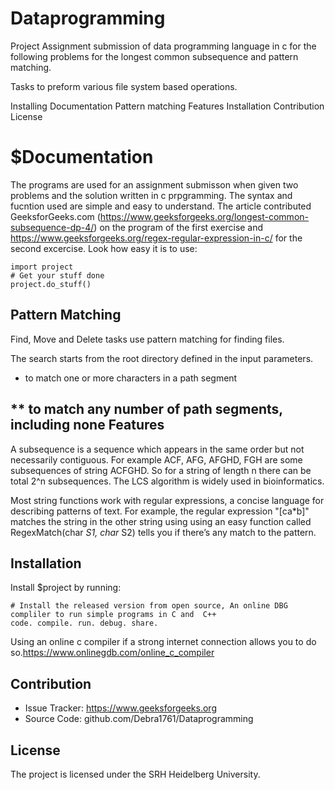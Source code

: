 

# Dataprogramming
Project Assignment submission of data programming language in c for the following problems for the longest common subsequence and pattern matching.

Tasks to preform various file system based operations.


Installing
Documentation
Pattern matching
Features
Installation
Contribution
License

$Documentation
========
The programs are used for an assignment submisson when given two problems and the solution written in c prpgramming. The syntax and fucntion used are simple and easy to understand.
The article contributed GeeksforGeeks.com (https://www.geeksforgeeks.org/longest-common-subsequence-dp-4/) on the program of the first exercise and https://www.geeksforgeeks.org/regex-regular-expression-in-c/ for the second excercise.
Look how easy it is to use:

    import project
    # Get your stuff done
    project.do_stuff()
    
Pattern Matching
-----------------
Find, Move and Delete tasks use pattern matching for finding files.

The search starts from the root directory defined in the input parameters.

* to match one or more characters in a path segment

** to match any number of path segments, including none
Features
--------

A subsequence is a sequence which appears in the same order but not necessarily contiguous. For example ACF, AFG, AFGHD, FGH are some subsequences of string ACFGHD. So for a string of length n there can be total 2^n subsequences. The LCS algorithm is widely used in bioinformatics.

Most string functions work with regular expressions, a concise language for describing patterns of text.
 For example, the regular expression "[ca*b]" matches the string in the other string using using an easy 
function called RegexMatch(char *S1, char* S2)  tells you if there’s any match to the pattern.

Installation
------------

Install $project by running:

    # Install the released version from open source, An online DBG compliler to run simple programs in C and  C++ 
    code. compile. run. debug. share.
    
  Using an online c compiler if a strong internet connection allows you to do so.https://www.onlinegdb.com/online_c_compiler


Contribution
------------

- Issue Tracker: https://www.geeksforgeeks.org
- Source Code: github.com/Debra1761/Dataprogramming


License
-------

The project is licensed under the SRH Heidelberg University.
